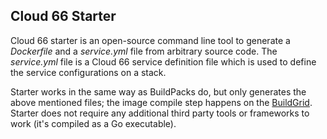 <!-- post: -->


## Cloud 66 Starter

Cloud 66 starter is an open-source command line tool to generate a _Dockerfile_ and a _service.yml_ file from arbitrary source code. The _service.yml_ file is a Cloud 66 service definition file which is used to define the service configurations on a stack.

Starter works in the same way as BuildPacks do, but only generates the above mentioned files; the image compile step happens on the [BuildGrid](http://help.cloud66.com/building-your-stack/introduction-to-docker-deployments). Starter does not require any additional third party tools or frameworks to work (it's compiled as a Go executable).

